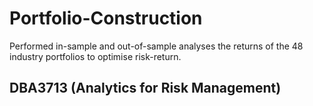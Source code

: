 # Portfolio-Construction
Performed in-sample and out-of-sample analyses the returns of the 48 industry portfolios to optimise risk-return.

## DBA3713 (Analytics for Risk Management)
